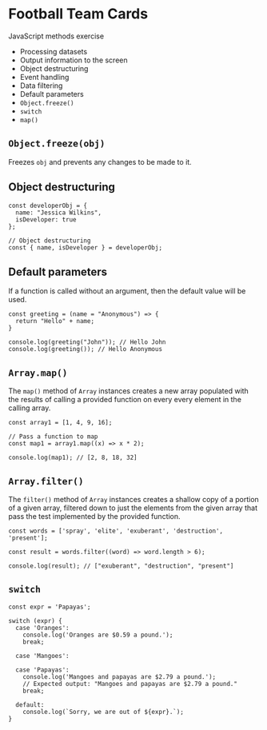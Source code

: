 # Football Team Cards

JavaScript methods exercise
- Processing datasets
- Output information to the screen
- Object destructuring
- Event handling
- Data filtering
- Default parameters
- `Object.freeze()`
- `switch`
- `map()`

## `Object.freeze(obj)`
Freezes `obj` and prevents any changes to be made to it.

## Object destructuring
```
const developerObj = {
  name: "Jessica Wilkins",
  isDeveloper: true
};

// Object destructuring
const { name, isDeveloper } = developerObj;
```

## Default parameters
If a function is called without an argument, then the default value will be used.
```
const greeting = (name = "Anonymous") => {
  return "Hello" + name;
}

console.log(greeting("John")); // Hello John
console.log(greeting()); // Hello Anonymous
```

## `Array.map()`
The `map()` method of `Array` instances creates a new array populated with the results of calling a provided function on every every element in the calling array.
```
const array1 = [1, 4, 9, 16];

// Pass a function to map
const map1 = array1.map((x) => x * 2);

console.log(map1); // [2, 8, 18, 32]
```

## `Array.filter()`
The `filter()` method of `Array` instances creates a shallow copy of a portion of a given array, filtered down to just the elements from the given array that pass the test implemented by the provided function.
```
const words = ['spray', 'elite', 'exuberant', 'destruction', 'present'];

const result = words.filter((word) => word.length > 6);

console.log(result); // ["exuberant", "destruction", "present"]
```

## `switch`
```
const expr = 'Papayas';

switch (expr) {
  case 'Oranges':
    console.log('Oranges are $0.59 a pound.');
    break;

  case 'Mangoes':

  case 'Papayas':
    console.log('Mangoes and papayas are $2.79 a pound.');
    // Expected output: "Mangoes and papayas are $2.79 a pound."
    break;

  default:
    console.log(`Sorry, we are out of ${expr}.`);
}
```